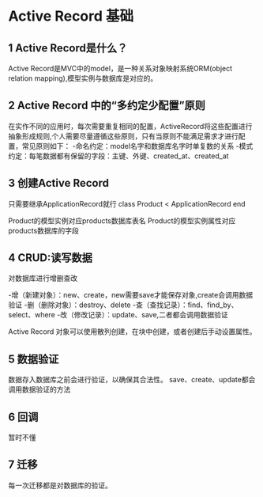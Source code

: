 # Active Record 基础

## 1 Active Record是什么？
Active Record是MVC中的model，是一种关系对象映射系统ORM(object relation mapping),模型实例与数据库是对应的。


## 2 Active Record 中的“多约定少配置”原则
   在实作不同的应用时，每次需要重复相同的配置，ActiveRecord将这些配置进行抽象形成规则,个人需要尽量遵循这些原则，只有当原则不能满足需求才进行配置，常见原则如下：
-命名约定：model名字和数据库名字时单复数的关系
-模式约定：每笔数据都有保留的字段：主键、外键、created_at、created_at

## 3 创建Active Record
只需要继承ApplicationRecord就行
class Product < ApplicationRecord
end 

Product的模型实例对应products数据库表名
Product的模型实例属性对应products数据库的字段

## 4 CRUD:读写数据
对数据库进行增删查改

-增（新建对象）：new、create，new需要save才能保存对象,create会调用数据验证
-删（删除对象）：destroy、delete
-查（查找记录）：find、find_by、select、where
-改（修改记录）：update、save,二者都会调用数据验证

Active Record 对象可以使用散列创建，在块中创建，或者创建后手动设置属性。

## 5 数据验证
数据存入数据库之前会进行验证，以确保其合法性。
save、create、update都会调用数据验证的方法

## 6 回调
暂时不懂

## 7 迁移
每一次迁移都是对数据库的验证。
